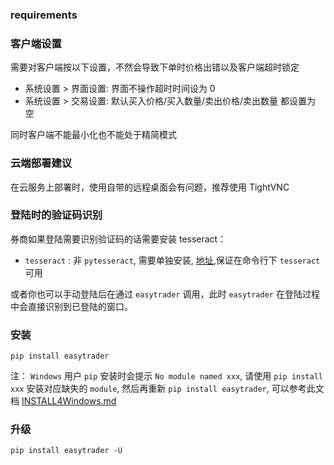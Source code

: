 ### requirements

### 客户端设置

需要对客户端按以下设置，不然会导致下单时价格出错以及客户端超时锁定

* 系统设置 > 界面设置: 界面不操作超时时间设为 0
* 系统设置 > 交易设置: 默认买入价格/买入数量/卖出价格/卖出数量 都设置为 空

同时客户端不能最小化也不能处于精简模式

### 云端部署建议

在云服务上部署时，使用自带的远程桌面会有问题，推荐使用 TightVNC

### 登陆时的验证码识别

券商如果登陆需要识别验证码的话需要安装 tesseract：

* `tesseract` : 非 `pytesseract`, 需要单独安装, [地址](https://github.com/tesseract-ocr/tesseract/wiki),保证在命令行下 `tesseract` 可用

或者你也可以手动登陆后在通过 `easytrader` 调用，此时 `easytrader` 在登陆过程中会直接识别到已登陆的窗口。

### 安装

```shell
pip install easytrader
```

注： `Windows` 用户 `pip` 安装时会提示 `No module named xxx`, 请使用 `pip install xxx` 安装对应缺失的 `module`, 然后再重新 `pip install easytrader`, 可以参考此文档 [INSTALL4Windows.md](other/INSTALL4Windows.md)

### 升级

```shell
pip install easytrader -U
```

